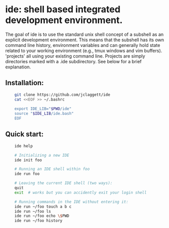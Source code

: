 # ide: shell based integrated development environment.

The goal of ide is to use the standard unix shell concept of a subshell as an
explicit development environment. This means that the subshell has its own
command line history, environment variables and can generally hold state
related to your working environment (e.g., tmux windows and vim buffers).
'projects' all using your existing command line. Projects are simply
directories marked with a .ide subdirectory. See below for a brief explanation.

## Installation:
```bash
    git clone https://github.com/jclaggett/ide
    cat <<EOF >> ~/.bashrc
    
    export IDE_LIB="$PWD/ide"
    source "$IDE_LIB/ide.bash"
    EOF
```

## Quick start:

```bash
    ide help

    # Initializing a new IDE
    ide init foo

    # Running an IDE shell within foo
    ide run foo

    # Leaving the current IDE shell (two ways):
    quit
    exit  # works but you can accidently exit your login shell

    # Running commands in the IDE without entering it:
    ide run ~/foo touch a b c
    ide run ~/foo ls
    ide run ~/foo echo \$PWD
    ide run ~/foo history
```
